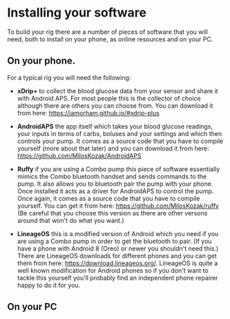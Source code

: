 # Installing your software 

To build your rig there are a number of pieces of software that you will need, both to install on your phone, as online resources and on your PC.

## On your phone.
For a typical rig you will need the following:

* **xDrip+** to collect the blood glucose data from your sensor and share it with Android APS. For most people this is the collector of choice although there are others you can choose from. You can download it from here: https://jamorham.github.io/#xdrip-plus

* **AndroidAPS** the app itself which takes your blood glucose readings, your inputs in terms of carbs, boluses and your settings and which then controls your pump. It comes as a source code that you have to compile yourself (more about that later) and you can download it from here: https://github.com/MilosKozak/AndroidAPS

* **Ruffy** if you are using a Combo pump this piece of software essentially mimics the Combo bluetooth handset and sends commands to the pump. It also allows you to bluetooth pair the pump with your phone. Once installed it acts as a driver for AndroidAPS to control the pump. Once again, it comes as a source code that you have to compile yourself. You can get it from here: https://github.com/MilosKozak/ruffy (Be careful that you choose this version as there are other versons around that won't do what you want.)

* **LineageOS** this is a modified version of Android which you need if you are using a Combo pump in order to get the bluetooth to pair. (If you have a phone with Android 8 (Oreo) or newer you shouldn't need this.) There are LineageOS downloads for different phones and you can get them from here: https://download.lineageos.org/. LineageOS is quite a well known modification for Android phones so if you don't want to tackle this yourself you'll probably find an independent phone repairer happy to do it for you.


## On your PC



